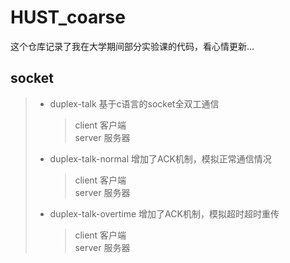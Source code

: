 # HUST_coarse
这个仓库记录了我在大学期间部分实验课的代码，看心情更新...  
## socket  
>* duplex-talk              基于c语言的socket全双工通信  
>   >client                  客户端  
>   >server                  服务器  
>* duplex-talk-normal       增加了ACK机制，模拟正常通信情况
>   >client                  客户端  
>   >server                  服务器  
>* duplex-talk-overtime     增加了ACK机制，模拟超时超时重传  
>   >client                  客户端  
>   >server                  服务器  
